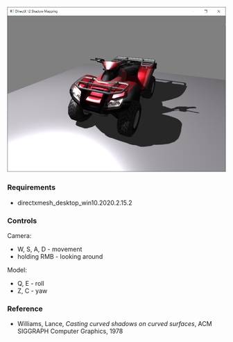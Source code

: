 ![alt text](https://github.com/daruc/DirectX12ShadowMapping/blob/master/screenshot.png "Screenshot")

### Requirements
* directxmesh_desktop_win10.2020.2.15.2

### Controls
Camera:
* W, S, A, D - movement
* holding RMB - looking around

Model:
* Q, E - roll
* Z, C - yaw

### Reference
* Williams, Lance, _Casting curved shadows on curved surfaces_, ACM SIGGRAPH Computer Graphics, 1978
